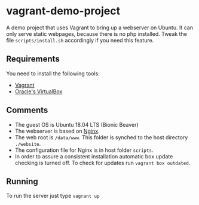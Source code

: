 # vagrant-demo-project
A demo project that uses Vagrant to bring up a webserver on Ubuntu. It can only serve static webpages, because there is no php installed. Tweak the file `scripts/install.sh` accordingly if you need this feature. 

## Requirements
You need to install the following tools:
- [Vagrant](https://www.vagrantup.com)
- [Oracle's VirtualBox](https://www.virtualbox.org)

## Comments
- The guest OS is Ubuntu 18.04 LTS (Bionic Beaver)
- The webserver is based on [Nginx](https://nginx.org/en/). 
- The web root is ```/data/www```. This folder is synched to the host directory ```./website```. 
- The configuration file for Nginx is in host folder ```scripts```.
- In order to assure a consistent installation automatic box update checking is turned off. To check for updates run `vagrant box outdated`.

## Running
To run the server just type ```vagrant up```
